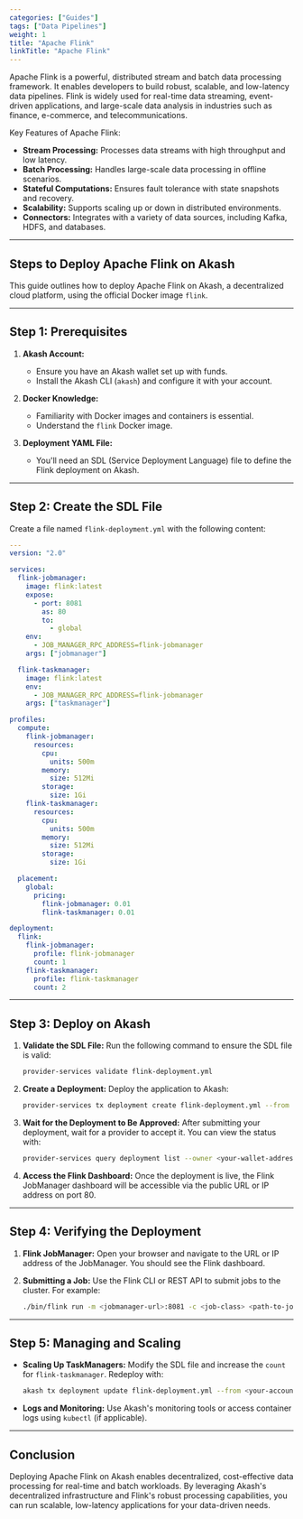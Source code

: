 ```yaml
---
categories: ["Guides"]
tags: ["Data Pipelines"]
weight: 1
title: "Apache Flink"
linkTitle: "Apache Flink"
---
```


Apache Flink is a powerful, distributed stream and batch data processing framework. It enables developers to build robust, scalable, and low-latency data pipelines. Flink is widely used for real-time data streaming, event-driven applications, and large-scale data analysis in industries such as finance, e-commerce, and telecommunications.

Key Features of Apache Flink:
- **Stream Processing:** Processes data streams with high throughput and low latency.
- **Batch Processing:** Handles large-scale data processing in offline scenarios.
- **Stateful Computations:** Ensures fault tolerance with state snapshots and recovery.
- **Scalability:** Supports scaling up or down in distributed environments.
- **Connectors:** Integrates with a variety of data sources, including Kafka, HDFS, and databases.

---

## **Steps to Deploy Apache Flink on Akash**
This guide outlines how to deploy Apache Flink on Akash, a decentralized cloud platform, using the official Docker image `flink`.

---

## **Step 1: Prerequisites**
1. **Akash Account:**
   - Ensure you have an Akash wallet set up with funds.
   - Install the Akash CLI (`akash`) and configure it with your account.

2. **Docker Knowledge:**
   - Familiarity with Docker images and containers is essential.
   - Understand the `flink` Docker image.

3. **Deployment YAML File:**
   - You'll need an SDL (Service Deployment Language) file to define the Flink deployment on Akash.

---

## **Step 2: Create the SDL File**
Create a file named `flink-deployment.yml` with the following content:

```yaml
---
version: "2.0"

services:
  flink-jobmanager:
    image: flink:latest
    expose:
      - port: 8081
        as: 80
        to:
          - global
    env:
      - JOB_MANAGER_RPC_ADDRESS=flink-jobmanager
    args: ["jobmanager"]

  flink-taskmanager:
    image: flink:latest
    env:
      - JOB_MANAGER_RPC_ADDRESS=flink-jobmanager
    args: ["taskmanager"]

profiles:
  compute:
    flink-jobmanager:
      resources:
        cpu:
          units: 500m
        memory:
          size: 512Mi
        storage:
          size: 1Gi
    flink-taskmanager:
      resources:
        cpu:
          units: 500m
        memory:
          size: 512Mi
        storage:
          size: 1Gi

  placement:
    global:
      pricing:
        flink-jobmanager: 0.01
        flink-taskmanager: 0.01

deployment:
  flink:
    flink-jobmanager:
      profile: flink-jobmanager
      count: 1
    flink-taskmanager:
      profile: flink-taskmanager
      count: 2
```

---

## **Step 3: Deploy on Akash**
1. **Validate the SDL File:**
   Run the following command to ensure the SDL file is valid:
   ```bash
   provider-services validate flink-deployment.yml
   ```

2. **Create a Deployment:**
   Deploy the application to Akash:
   ```bash
   provider-services tx deployment create flink-deployment.yml --from <your-account>
   ```

3. **Wait for the Deployment to Be Approved:**
   After submitting your deployment, wait for a provider to accept it. You can view the status with:
   ```bash
   provider-services query deployment list --owner <your-wallet-address>
   ```

4. **Access the Flink Dashboard:**
   Once the deployment is live, the Flink JobManager dashboard will be accessible via the public URL or IP address on port 80.

---

## **Step 4: Verifying the Deployment**
1. **Flink JobManager:**
   Open your browser and navigate to the URL or IP address of the JobManager. You should see the Flink dashboard.

2. **Submitting a Job:**
   Use the Flink CLI or REST API to submit jobs to the cluster. For example:
   ```bash
   ./bin/flink run -m <jobmanager-url>:8081 -c <job-class> <path-to-job-jar>
   ```

---

## **Step 5: Managing and Scaling**
- **Scaling Up TaskManagers:**
  Modify the SDL file and increase the `count` for `flink-taskmanager`. Redeploy with:
  ```bash
  akash tx deployment update flink-deployment.yml --from <your-account>
  ```

- **Logs and Monitoring:**
  Use Akash's monitoring tools or access container logs using `kubectl` (if applicable).

---

## **Conclusion**
Deploying Apache Flink on Akash enables decentralized, cost-effective data processing for real-time and batch workloads. By leveraging Akash's decentralized infrastructure and Flink's robust processing capabilities, you can run scalable, low-latency applications for your data-driven needs.